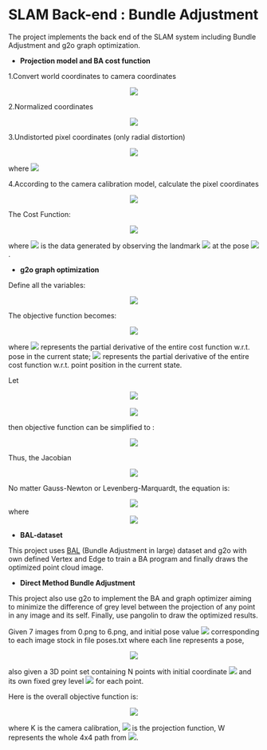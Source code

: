 # SLAM  Back-end : Bundle Adjustment
The project implements the back end of the SLAM system including Bundle Adjustment and g2o graph optimization.

- **Projection model and BA cost function**

1.Convert world coordinates to camera coordinates

   <div align=center>
   <img src="https://latex.codecogs.com/png.latex?\dpi{130}&space;\large&space;P'=Rp&plus;t=[X',&space;Y',&space;Z']^T." />
   </div>  

2.Normalized coordinates
   <div align=center>
   <img src="https://latex.codecogs.com/png.latex?\dpi{130}&space;\large&space;P_c=[u_c,&space;v_c,&space;1]^T=[X'/Z',&space;Y'/Z',&space;1]^T." />
   </div>  

3.Undistorted pixel coordinates (only radial distortion)

   <div align=center>
   <img src="https://latex.codecogs.com/png.latex?\dpi{120}&space;\large&space;\begin{cases}&space;u'_c=u_c(1&plus;k_1r_c^2&plus;k_2r_c^4)&space;\\&space;v'_c=v_c(1&plus;k_1r_c^2&plus;k_2r_c^4)&space;\end{cases}" />
   </div>

where <img src="https://latex.codecogs.com/png.latex?\inline&space;\dpi{120}&space;r_c^2=u_c^2+v_c^2"/>

4.According to the camera calibration model, calculate the pixel coordinates

   <div align=center>
   <img src="https://latex.codecogs.com/png.latex?\dpi{120}&space;\large&space;\begin{cases}&space;u_s=f_x&space;u'_c&plus;c_x&space;\\&space;v_s=f_y&space;v'_c&plus;c_y&space;\end{cases}" />
   </div>

The Cost Function:
   <div align=center>
   <img src="https://latex.codecogs.com/png.latex?\dpi{120}&space;\large&space;\frac{1}{2}\sum_{i=1}^m&space;\sum_{j=1}^n\|e_{ij}\|^2=\frac{1}{2}\sum_{i=1}^m&space;\sum_{j=1}^n\|z_{ij}-h(T_i,p_j)\|^2" />
   </div>

where <img src="https://latex.codecogs.com/png.latex?\inline&space;\dpi{120}&space;z_{ij}"/> is the data generated by observing the landmark <img src="https://latex.codecogs.com/png.latex?\inline&space;\dpi{120}&space;p_j"/> at the pose <img src="https://latex.codecogs.com/png.latex?\inline&space;\dpi{120}&space;T_i"/>.

- **g2o graph optimization**
  
Define all the variables:

   <div align=center>
   <img src="https://latex.codecogs.com/png.latex?\dpi{120}&space;\large&space;x=[T_1,...,T_m,p_1,...,p_n]^T" />
   </div>

The objective function becomes:

   <div align=center>
   <img src="https://latex.codecogs.com/png.latex?\dpi{120}&space;\large&space;\frac{1}{2}\|f(x&plus;\Delta&space;x)\|^2&space;\approx&space;\frac{1}{2}\sum_{i=1}^m&space;\sum_{j=1}^n\|e_{ij}&plus;F_{ij}\Delta&space;\xi_i&plus;E_{ij}\Delta&space;p_j\|^2" />
   </div>

where <img src="https://latex.codecogs.com/png.latex?\inline&space;\dpi{120}&space;F_{ij}" /> represents the partial derivative of the entire cost function w.r.t. pose in the current state; <img src="https://latex.codecogs.com/png.latex?\inline&space;\dpi{120}&space;E_{ij}" /> represents the partial derivative of the entire cost function w.r.t. point position in the current state.

Let
   <div align=center>
   <img src="https://latex.codecogs.com/png.latex?\dpi{120}&space;\large&space;x_c=[\xi_1,\xi_2,...,\xi_m]^T&space;\in&space;\mathbb{R}^{6m}" />
   </div>
         <br>
   <div align=center>
   <img src="https://latex.codecogs.com/png.latex?\dpi{120}&space;\large&space;x_p=[p_1,p_2,...,p_n]^T&space;\in&space;\mathbb{R}^{3n}" />
   </div>

then objective function can be simplified to :

   <div align=center>
   <img src="https://latex.codecogs.com/png.latex?\dpi{120}&space;\large&space;\frac{1}{2}\|f(x&plus;\Delta&space;x)\|^2=\frac{1}{2}\|e&plus;F\Delta&space;x_c&plus;E\Delta&space;x_p\|^2" />
   </div>


Thus, the Jacobian 

   <div align=center>
   <img src="https://latex.codecogs.com/png.latex?\dpi{120}&space;\large&space;J=[F\&space;E]" />
   </div>

No matter Gauss-Newton or Levenberg-Marquardt, the equation is:
   <div align=center>
   <img src="https://latex.codecogs.com/png.latex?\dpi{120}&space;\large&space;H\Delta&space;x=g" />
   </div>
where 
   <div align=center>
   <img src="https://latex.codecogs.com/png.latex?\dpi{120}&space;\large&space;H=J^TJ=&space;\begin{bmatrix}&space;F^TF&space;&&space;F^TE&space;\\&space;E^TF&space;&&space;E^TE&space;\end{bmatrix}." />
   </div>

- **BAL-dataset**

This project uses [BAL](http://grail.cs.washington.edu/projects/bal/) (Bundle Adjustment in large) dataset and g2o with own defined Vertex and Edge to train a BA program and finally draws the optimized point cloud image. 

- **Direct Method Bundle Adjustment**

This project also use g2o to implement the BA and  graph optimizer aiming to minimize the difference of grey level between the projection of any point in any image and its self. Finally, use pangolin to draw the optimized results.

Given 7 images from 0.png to 6.png, and initial pose value <img src="https://latex.codecogs.com/png.latex?\inline&space;\dpi{120}&space;T_i" /> corresponding to each image stock in file poses.txt where each line represents a pose,

   <div align=center>
   <img src="https://latex.codecogs.com/png.latex?\dpi{120}&space;\large&space;time,&space;t_x,&space;t_y,&space;t_z,&space;q_x,&space;q_y,&space;q_z,&space;q_w" />
   </div>

also given a 3D point set containing N points with initial coordinate <img src="https://latex.codecogs.com/png.latex?\inline&space;\dpi{120}&space;p_i=[x,y,z]_i^T" /> and its own fixed grey level <img src="https://latex.codecogs.com/png.latex?\inline&space;\dpi{120}&space;I(p)_i" /> for each point. 

Here is the overall objective function is:

   <div align=center>
   <img src="https://latex.codecogs.com/png.latex?\dpi{120}&space;\large&space;\min\sum_{j=1}^7\sum_{i=1}^N\sum_W\|I(p_i)-I_j(\pi(KT_j&space;p_i))\|_2^2" />
   </div>

where K is the camera calibration, <img src="https://latex.codecogs.com/png.latex?\inline&space;\dpi{120}&space;\pi" /> is the projection function, W represents the whole 4x4 path from <img src="https://latex.codecogs.com/png.latex?\inline&space;\dpi{120}&space;u-2,&space;v-2$&space;to&space;$u&plus;1,&space;v&plus;1" />.

